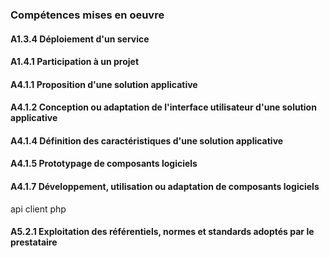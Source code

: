 ### Compétences mises en oeuvre

#### A1.3.4 Déploiement d'un service 

#### A1.4.1 Participation à un projet

#### A4.1.1 Proposition d'une solution applicative

#### A4.1.2 Conception ou adaptation de l'interface utilisateur d'une solution applicative

#### A4.1.4 Définition des caractéristiques d'une solution applicative

#### A4.1.5 Prototypage de composants logiciels

#### A4.1.7 Développement, utilisation ou adaptation de composants logiciels

api client php

#### A5.2.1 Exploitation des référentiels, normes et standards adoptés par le prestataire